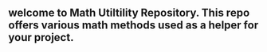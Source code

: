 ## welcome to Math Utiltility Repository. This repo offers various math methods used as a helper for your project.
